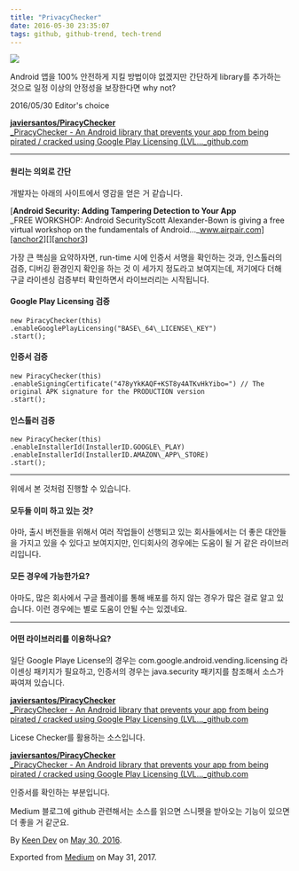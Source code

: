 ```yaml
---
title: "PrivacyChecker"
date: 2016-05-30 23:35:07
tags: github, github-trend, tech-trend 
---
```



![][image0]

Android 앱을 100% 안전하게 지킬 방법이야 없겠지만 간단하게 library를 추가하는 것으로 일정 이상의 안정성을 보장한다면 why not?

2016/05/30 Editor's choice

[**javiersantos/PiracyChecker**  
_PiracyChecker - An Android library that prevents your app from being pirated / cracked using Google Play Licensing (LVL..._github.com][anchor0][][anchor1]

---

#### 원리는 의외로 간단

개발자는 아래의 사이트에서 영감을 얻은 거 같습니다.

[**Android Security: Adding Tampering Detection to Your App**  
_FREE WORKSHOP: Android SecurityScott Alexander-Bown is giving a free virtual workshop on the fundamentals of Android..._www.airpair.com][anchor2][][anchor3]

가장 큰 핵심을 요약하자면, run-time 시에 인증서 서명을 확인하는 것과, 인스톨러의 검증, 디버깅 환경인지 확인을 하는 것 이 세가지 정도라고 보여지는데, 저기에다 더해 구글 라이센싱 검증부터 확인하면서 라이브러리는 시작됩니다.

#### Google Play Licensing 검증
    
    new PiracyChecker(this)  
    .enableGooglePlayLicensing("BASE\_64\_LICENSE\_KEY")  
    .start();

#### 인증서 검증
    
    new PiracyChecker(this)  
    .enableSigningCertificate("478yYkKAQF+KST8y4ATKvHkYibo=") // The original APK signature for the PRODUCTION version  
    .start();

#### 인스톨러 검증
    
    new PiracyChecker(this)  
    .enableInstallerId(InstallerID.GOOGLE\_PLAY)  
    .enableInstallerId(InstallerID.AMAZON\_APP\_STORE)  
    .start();

---

위에서 본 것처럼 진행할 수 있습니다.

#### 모두들 이미 하고 있는 것?

아마, 출시 버전들을 위해서 여러 작업들이 선행되고 있는 회사들에서는 더 좋은 대안들을 가지고 있을 수 있다고 보여지지만, 인디회사의 경우에는 도움이 될 거 같은 라이브러리입니다.

#### 모든 경우에 가능한가요?

아마도, 많은 회사에서 구글 플레이를 통해 배포를 하지 않는 경우가 많은 걸로 알고 있습니다. 이런 경우에는 별로 도움이 안될 수는 있겠네요.

---

#### 어떤 라이브러리를 이용하나요?

일단 Google Playe License의 경우는 com.google.android.vending.licensing 라이센싱 패키지가 필요하고, 인증서의 경우는 java.security 패키지를 참조해서 소스가 짜여져 있습니다.

[**javiersantos/PiracyChecker**  
_PiracyChecker - An Android library that prevents your app from being pirated / cracked using Google Play Licensing (LVL..._github.com][anchor4][][anchor5]

Licese Checker를 활용하는 소스입니다.

[**javiersantos/PiracyChecker**  
_PiracyChecker - An Android library that prevents your app from being pirated / cracked using Google Play Licensing (LVL..._github.com][anchor6][][anchor7]

인증서를 확인하는 부분입니다.

Medium 블로그에 github 관련해서는 소스를 읽으면 스니펫을 받아오는 기능이 있으면 더 좋을 거 같군요.

By [Keen Dev][anchor8] on [May 30, 2016][anchor9].

Exported from [Medium][anchor10] on May 31, 2017\.


[anchor0]: https://github.com/javiersantos/PiracyChecker "https://github.com/javiersantos/PiracyChecker"
[anchor1]: https://github.com/javiersantos/PiracyChecker
[anchor2]: https://www.airpair.com/android/posts/adding-tampering-detection-to-your-android-app "https://www.airpair.com/android/posts/adding-tampering-detection-to-your-android-app"
[anchor3]: https://www.airpair.com/android/posts/adding-tampering-detection-to-your-android-app
[anchor4]: https://github.com/javiersantos/PiracyChecker/blob/master/library/src/main/java/com/github/javiersantos/piracychecker/PiracyChecker.java#L92 "https://github.com/javiersantos/PiracyChecker/blob/master/library/src/main/java/com/github/javiersantos/piracychecker/PiracyChecker.java#L92"
[anchor5]: https://github.com/javiersantos/PiracyChecker/blob/master/library/src/main/java/com/github/javiersantos/piracychecker/PiracyChecker.java#L92
[anchor6]: https://github.com/javiersantos/PiracyChecker/blob/master/library/src/main/java/com/github/javiersantos/piracychecker/UtilsLibrary.java#L57 "https://github.com/javiersantos/PiracyChecker/blob/master/library/src/main/java/com/github/javiersantos/piracychecker/UtilsLibrary.java#L57"
[anchor7]: https://github.com/javiersantos/PiracyChecker/blob/master/library/src/main/java/com/github/javiersantos/piracychecker/UtilsLibrary.java#L57
[anchor8]: https://medium.com/@keendev
[anchor9]: https://medium.com/p/a8887c496649
[anchor10]: https://medium.com


[image0]: /images/1*4FXJ6W8m1-7SleCGHT6d0Q.pn